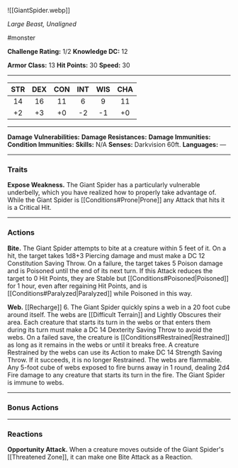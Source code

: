 ![[GiantSpider.webp]]

*Large Beast, Unaligned*

#monster

**Challenge Rating:** 1/2
**Knowledge DC:** 12

**Armor Class:** 13
**Hit Points:** 30
**Speed:** 30

---
STR | DEX | CON | INT | WIS | CHA
:--:|:---:|:---:|:---:|:---:|:---:
14  | 16  | 11  | 6   | 9   | 11 
+2  | +3  | +0  | -2  | -1  | +0  

---
**Damage Vulnerabilities:**
**Damage Resistances:**
**Damage Immunities:**
**Condition Immunities:**
**Skills:** N/A
**Senses:** Darkvision 60ft.
**Languages:** —

---
### **Traits**
**Expose Weakness.** The Giant Spider has a particularly vulnerable underbelly, which you have realized how to properly take advantage of. While the Giant Spider is [[Conditions#Prone|Prone]] any Attack that hits it is a Critical Hit.

---
### **Actions**
**Bite.** The Giant Spider attempts to bite at a creature within 5 feet of it. On a hit, the target takes 1d8+3 Piercing damage and must make a DC 12 Constitution Saving Throw. On a failure, the target takes 5 Poison damage and is Poisoned until the end of its next turn. If this Attack reduces the target to 0 Hit Points, they are Stable but [[Conditions#Poisoned|Poisoned]] for 1 hour, even after regaining Hit Points, and is [[Conditions#Paralyzed|Paralyzed]] while Poisoned in this way.

**Web.** [[Recharge]] 6. The Giant Spider quickly spins a web in a 20 foot cube around itself. The webs are [[Difficult Terrain]] and Lightly Obscures their area. Each creature that starts its turn in the webs or that enters them during its turn must make a DC 14 Dexterity Saving Throw to avoid the webs. On a failed save, the creature is [[Conditions#Restrained|Restrained]] as long as it remains in the webs or until it breaks free. A creature Restrained by the webs can use its Action to make DC 14 Strength Saving Throw. If it succeeds, it is no longer Restrained. The webs are flammable. Any 5-foot cube of webs exposed to fire burns away in 1 round, dealing 2d4 Fire damage to any creature that starts its turn in the fire. The Giant Spider is immune to webs.

---
### **Bonus Actions**

---
### **Reactions**
**Opportunity Attack.** When a creature moves outside of the Giant Spider's [[Threatened Zone]], it can make one Bite Attack as a Reaction.